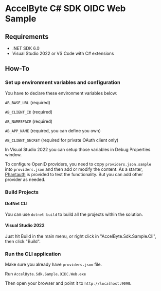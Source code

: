 # AccelByte C# SDK OIDC Web Sample

## Requirements

- .NET SDK 6.0
- Visual Studio 2022 or VS Code with C# extensions

## How-To

### Set up environment variables and configuration
You have to declare these environment variables below:

`AB_BASE_URL` (required)

`AB_CLIENT_ID` (required)

`AB_NAMESPACE` (required)

`AB_APP_NAME` (required, you can define you own)

`AB_CLIENT_SECRET` (required for private OAuth client only)

In Visual Studio 2022 you can setup those variables in Debug Properties window.

To configure OpenID providers, you need to copy `providers.json.sample` into `providers.json` and then add or modify the content.
As a starter, [Phantauth](https://www.phantauth.net/) is provided to test the functionality. But you can add other provider as needed.

### Build Projects

#### DotNet CLI
You can use `dotnet build` to build all the projects within the solution.

#### Visual Studio 2022
Just hit Build in the main menu, or right click in "AccelByte.Sdk.Sample.Cli", then click "Build".

### Run the CLI application

Make sure you already have `providers.json` file.

Run `AccelByte.Sdk.Sample.OIDC.Web.exe`

Then open your browser and point it to `http://localhost:9090`.
